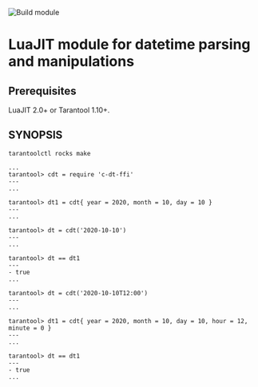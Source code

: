 ![Build module](https://github.com/tsafin/c-dt-ffi/workflows/Build%20LuaRocks%20module%20for%20Tarantool/badge.svg)

# LuaJIT module for datetime parsing and manipulations

## Prerequisites

LuaJIT 2.0+ or Tarantool 1.10+.

## SYNOPSIS

```
tarantoolctl rocks make

...
tarantool> cdt = require 'c-dt-ffi'
---
...

tarantool> dt1 = cdt{ year = 2020, month = 10, day = 10 }
---
...

tarantool> dt = cdt('2020-10-10')
---
...

tarantool> dt == dt1
---
- true
...

tarantool> dt = cdt('2020-10-10T12:00')
---
...

tarantool> dt1 = cdt{ year = 2020, month = 10, day = 10, hour = 12, minute = 0 }
---
...

tarantool> dt == dt1
---
- true
...

```

